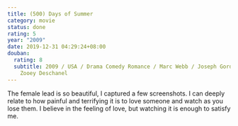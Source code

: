 ```yaml
---
title: (500) Days of Summer
category: movie
status: done
rating: 5
year: "2009"
date: 2019-12-31 04:29:24+08:00
douban:
  rating: 8
  subtitle: 2009 / USA / Drama Comedy Romance / Marc Webb / Joseph Gordon-Levitt,
    Zooey Deschanel
---
```


The female lead is so beautiful, I captured a few screenshots. I can deeply relate to how painful and terrifying it is to love someone and watch as you lose them. I believe in the feeling of love, but watching it is enough to satisfy me.
